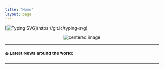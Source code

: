 ```yaml
---
title: "Home"
layout: page
---
```



[![Typing SVG](https://readme-typing-svg.herokuapp.com?font=Fira+Code&pause=1000&width=435&lines=Welcome%2C+feel+free+to+poke+around.)](https://git.io/typing-svg)

<div id="header" align="center">
           <center>
           <img src="https://media.giphy.com/media/iIqmM5tTjmpOB9mpbn/giphy.gif" alt="centered image" />
           </center>
</div>




---

#### ♨️ Latest News around the world:
<!-- BLOG-POST-LIST:START -->
<!-- BLOG-POST-LIST:END -->

---

